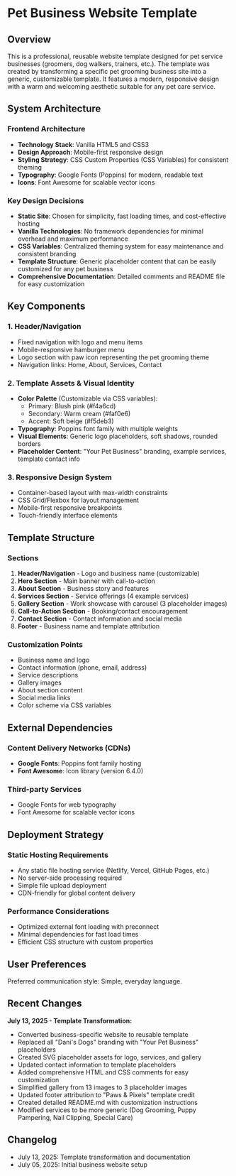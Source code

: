 # Pet Business Website Template

## Overview

This is a professional, reusable website template designed for pet service businesses (groomers, dog walkers, trainers, etc.). The template was created by transforming a specific pet grooming business site into a generic, customizable template. It features a modern, responsive design with a warm and welcoming aesthetic suitable for any pet care service.

## System Architecture

### Frontend Architecture
- **Technology Stack**: Vanilla HTML5 and CSS3
- **Design Approach**: Mobile-first responsive design
- **Styling Strategy**: CSS Custom Properties (CSS Variables) for consistent theming
- **Typography**: Google Fonts (Poppins) for modern, readable text
- **Icons**: Font Awesome for scalable vector icons

### Key Design Decisions
- **Static Site**: Chosen for simplicity, fast loading times, and cost-effective hosting
- **Vanilla Technologies**: No framework dependencies for minimal overhead and maximum performance
- **CSS Variables**: Centralized theming system for easy maintenance and consistent branding
- **Template Structure**: Generic placeholder content that can be easily customized for any pet business
- **Comprehensive Documentation**: Detailed comments and README file for easy customization

## Key Components

### 1. Header/Navigation
- Fixed navigation with logo and menu items
- Mobile-responsive hamburger menu
- Logo section with paw icon representing the pet grooming theme
- Navigation links: Home, About, Services, Contact

### 2. Template Assets & Visual Identity
- **Color Palette** (Customizable via CSS variables): 
  - Primary: Blush pink (#f4a6cd)
  - Secondary: Warm cream (#faf0e6)
  - Accent: Soft beige (#f5deb3)
- **Typography**: Poppins font family with multiple weights
- **Visual Elements**: Generic logo placeholders, soft shadows, rounded borders
- **Placeholder Content**: "Your Pet Business" branding, example services, template contact info

### 3. Responsive Design System
- Container-based layout with max-width constraints
- CSS Grid/Flexbox for layout management
- Mobile-first responsive breakpoints
- Touch-friendly interface elements

## Template Structure

### Sections
1. **Header/Navigation** - Logo and business name (customizable)
2. **Hero Section** - Main banner with call-to-action
3. **About Section** - Business story and features
4. **Services Section** - Service offerings (4 example services)
5. **Gallery Section** - Work showcase with carousel (3 placeholder images)
6. **Call-to-Action Section** - Booking/contact encouragement
7. **Contact Section** - Contact information and social media
8. **Footer** - Business name and template attribution

### Customization Points
- Business name and logo
- Contact information (phone, email, address)
- Service descriptions
- Gallery images
- About section content
- Social media links
- Color scheme via CSS variables

## External Dependencies

### Content Delivery Networks (CDNs)
- **Google Fonts**: Poppins font family hosting
- **Font Awesome**: Icon library (version 6.4.0)

### Third-party Services
- Google Fonts for web typography
- Font Awesome for scalable vector icons

## Deployment Strategy

### Static Hosting Requirements
- Any static file hosting service (Netlify, Vercel, GitHub Pages, etc.)
- No server-side processing required
- Simple file upload deployment
- CDN-friendly for global content delivery

### Performance Considerations
- Optimized external font loading with preconnect
- Minimal dependencies for fast load times
- Efficient CSS structure with custom properties

## User Preferences

Preferred communication style: Simple, everyday language.

## Recent Changes

**July 13, 2025 - Template Transformation:**
- Converted business-specific website to reusable template
- Replaced all "Dani's Dogs" branding with "Your Pet Business" placeholders
- Created SVG placeholder assets for logo, services, and gallery
- Updated contact information to template placeholders
- Added comprehensive HTML and CSS comments for easy customization
- Simplified gallery from 13 images to 3 placeholder images
- Updated footer attribution to "Paws & Pixels" template credit
- Created detailed README.md with customization instructions
- Modified services to be more generic (Dog Grooming, Puppy Pampering, Nail Clipping, Special Care)

## Changelog

- July 13, 2025: Template transformation and documentation
- July 05, 2025: Initial business website setup